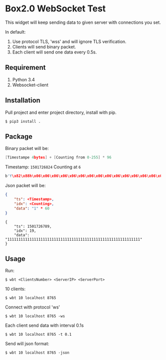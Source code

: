 # Box2.0 WebSocket Test

This widget will keep sending data to given server with connections you set.

In default:

1. Use protocol TLS, 'wss' and will ignore TLS verification.
2. Clients will send binary packet.
3. Each client will send one data every 0.5s.

## Requirement

1. Python 3.4
2. Websocket-client

## Installation

Pull project and enter project directory, install with pip.

```shell
$ pip3 install .
```

## Package

Binary packet will be:

```c
[Timestampe 4bytes] + [Counting from 0-255] * 96
```

Timestamp: `1501726824` Counting at `6`

```c
b'Y\x82\x88h\x06\x06\x06\x06\x06\x06\x06\x06\x06\x06\x06\x06\x06\x06\x06\x06\x06\x06\x06\x06\x06\x06\x06\x06\x06\x06\x06\x06\x06\x06\x06\x06\x06\x06\x06\x06\x06\x06\x06\x06\x06\x06\x06\x06\x06\x06\x06\x06\x06\x06\x06\x06\x06\x06\x06\x06\x06\x06\x06\x06\x06\x06\x06\x06\x06\x06\x06\x06\x06\x06\x06\x06\x06\x06\x06\x06\x06\x06\x06\x06\x06\x06\x06\x06\x06\x06\x06\x06\x06\x06\x06\x06\x06\x06\x06\x06'
```

Json packet will be:

```json
{
    "ts": <Timestamp>,
    "idx": <Counting>,
    "data": "1" * 60
}
```

```shell
{
	"ts": 1501726789, 
	"idx": 19, 
	"data": "111111111111111111111111111111111111111111111111111111111111"
}
```



## Usage

Run:

```shell
$ wbt <ClientsNumber> <ServerIP> <ServerPort> 
```

10 clients:

```shell
$ wbt 10 localhost 8765
```

Connect with protocol 'ws'

```shell
$ wbt 10 localhost 8765 -ws
```

Each client send data with interval 0.1s

```shell
$ wbt 10 localhost 8765 -t 0.1
```

Send will json format:

```shell
$ wbt 10 localhost 8765 -json
```


